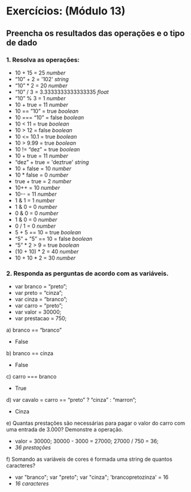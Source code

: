 # Exercícios: (Módulo 13)  

## Preencha os resultados das operações e o tipo de dado

### 1. Resolva as operações:  

-  10 + 15 = 25 *number*
-  “10” + 2 = '102' *string*
-  “10” * 2 = 20 *number*
-  “10” / 3 = 3.3333333333333335 *float*
-  “10” % 3 = 1 *number*
-  10 + true = 11 *number*
-  10 == ”10” = true *boolean*
-  10 === “10” = false *boolean*
-  10 < 11 = true *boolean*
-  10 > 12 = false *boolean*
-  10 <= 10.1 = true *boolean*
-  10 > 9.99 = true *boolean*
-  10 != “dez” = true *boolean*
-  10 + true = 11 *number*
-  “dez” + true = 'deztrue' *string*
-  10 + false = 10 *number*
-  10 * false = 0 *number*
-  true + true = 2 *number*
-  10++ = 10 *number*
-  10-- = 11 *number*
-  1 & 1 = 1 *number*
-  1 & 0 = 0 *number*
-  0 & 0 = 0 *number*
-  1 & 0 = 0 *number*
-  0 / 1 =  0 *number*
-  5 + 5 == 10 = true *boolean*
-  “5” + ”5” == 10 = false *boolean*
-  “5” * 2 > 9 = true *boolean*
-  (10 + 10) * 2 = 40 *number*
-  10 + 10 * 2 =  30 *number*


###  2. Responda as perguntas de acordo com as variáveis.  

- var branco = “preto”;
- var preto = “cinza”;
- var cinza = “branco”;
- var carro = “preto”;
- var valor = 30000;
- var prestacao = 750;  
    

a) branco == “branco”
 - False  

b) branco == cinza
 - False  

c) carro === branco  
 - True  
 
d) var cavalo = carro == “preto” ? “cinza” : “marron”;
 - Cinza   
 
e) Quantas prestações são necessárias para pagar o valor do carro com uma entrada
de 3.000? Demonstre a operação.   
 - valor = 30000; 30000 - 3000 = 27000; 27000 / 750 = 36;
 - *36 prestações*   

f) Somando as variáveis de cores é formada uma string de quantos caracteres?   
 - var "branco"; var "preto"; var "cinza"; 'brancopretozinza' = 16
 - *16 caracteres*
